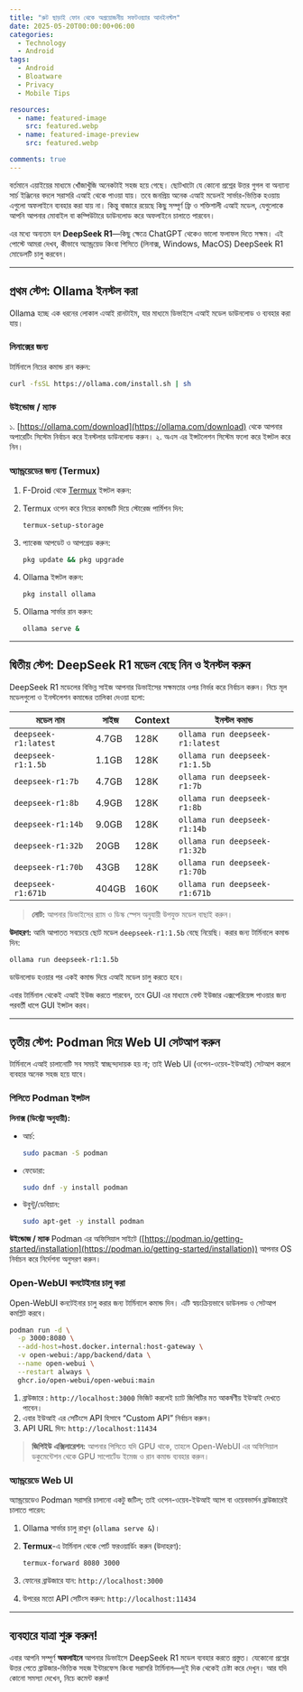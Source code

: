 ```yaml
---
title: "রুট ছাড়াই ফোন থেকে অপ্রয়োজনীয় সফটওয়্যার আনইনস্টল"
date: 2025-05-20T00:00:00+06:00
categories:
  - Technology
  - Android
tags:
  - Android
  - Bloatware
  - Privacy
  - Mobile Tips

resources:
  - name: featured-image
    src: featured.webp
  - name: featured-image-preview
    src: featured.webp

comments: true
---
```


বর্তমানে এয়াইয়ের মাধ্যমে খোঁজাখুঁজি অনেকটাই সহজ হয়ে গেছে। ছোটখাটো যে কোনো প্রশ্নের উত্তর গুগল বা অন্যান্য সার্চ ইঞ্জিনের বদলে সরাসরি এআই থেকে পাওয়া যায়। তবে জনপ্রিয় অনেক এআই মডেলই সার্ভার-ভিত্তিক হওয়ায় এগুলো অফলাইনে ব্যবহার করা যায় না। কিন্তু বাজারে রয়েছে কিছু সম্পূর্ণ ফ্রি ও শক্তিশালী এআই মডেল, যেগুলোকে আপনি আপনার মোবাইল বা কম্পিউটারে ডাউনলোড করে অফলাইনে চালাতে পারবেন।

এর মধ্যে অন্যতম হল **DeepSeek R1**—কিছু ক্ষেত্রে ChatGPT থেকেও ভালো ফলাফল দিতে সক্ষম। এই পোস্টে আমরা দেখব, কীভাবে অ্যান্ড্রয়েড কিংবা পিসিতে (লিনাক্স, Windows, MacOS) DeepSeek R1 মোডেলটি চালু করবেন।

---

## প্রথম স্টেপ: Ollama ইনস্টল করা

Ollama হচ্ছে এক ধরনের লোকাল এআই রানটাইম, যার মাধ্যমে ডিভাইসে এআই মডেল ডাউনলোড ও ব্যবহার করা যায়। 

### লিনাক্সের জন্য

টার্মিনালে নিচের কমান্ড রান করুন:

```bash
curl -fsSL https://ollama.com/install.sh | sh
```

### উইন্ডোজ / ম্যাক

১. [https://ollama.com/download](https://ollama.com/download) থেকে আপনার অপারেটিং সিস্টেম নির্বাচন করে ইনস্টলার ডাউনলোড করুন।
২. অএস এর ইন্সটলেশন সিস্টেম ফলো করে ইন্সটল করে নিন। 

### অ্যান্ড্রয়েডের জন্য (Termux)

1. F-Droid থেকে [Termux](   https://f-droid.org/packages/com.termux/
) ইন্সটল করুন:

2. Termux ওপেন করে নিচের কমান্ডটি দিয়ে স্টোরেজ পার্মিশন দিন:

   ```bash
   termux-setup-storage
   ```
3. প্যাকেজ আপডেট ও আপগ্রেড করুন:

   ```bash
   pkg update && pkg upgrade
   ```
4. Ollama ইন্সটল করুন:

   ```bash
   pkg install ollama
   ```
5. Ollama সার্ভার রান করুন:

   ```bash
   ollama serve &
   ```

---

## দ্বিতীয় স্টেপ: DeepSeek R1 মডেল বেছে নিন ও ইনস্টল করুন

DeepSeek R1 মডেলের বিভিন্ন সাইজ আপনার ডিভাইসের সক্ষমতার ওপর নির্ভর করে নির্বাচন করুন। নিচে মূল মডেলগুলো ও ইনস্টলেশন কমান্ডের তালিকা দেওয়া হলো:

| মডেল নাম             | সাইজ  | Context | ইনস্টল কমান্ড                   |
| -------------------- | ----- | ------- | ------------------------------- |
| `deepseek-r1:latest` | 4.7GB | 128K    | `ollama run deepseek-r1:latest` |
| `deepseek-r1:1.5b`   | 1.1GB | 128K    | `ollama run deepseek-r1:1.5b`   |
| `deepseek-r1:7b`     | 4.7GB | 128K    | `ollama run deepseek-r1:7b`     |
| `deepseek-r1:8b`     | 4.9GB | 128K    | `ollama run deepseek-r1:8b`     |
| `deepseek-r1:14b`    | 9.0GB | 128K    | `ollama run deepseek-r1:14b`    |
| `deepseek-r1:32b`    | 20GB  | 128K    | `ollama run deepseek-r1:32b`    |
| `deepseek-r1:70b`    | 43GB  | 128K    | `ollama run deepseek-r1:70b`    |
| `deepseek-r1:671b`   | 404GB | 160K    | `ollama run deepseek-r1:671b`   |

> **নোট:** আপনার ডিভাইসের র‍্যাম ও ডিস্ক স্পেস অনুযায়ী উপযুক্ত মডেল বাছাই করুন।

**উদাহরণ:** আমি আপাতত সবচেয়ে ছোট মডেল `deepseek-r1:1.5b` বেছে নিয়েছি। করার জন্য টার্মিনালে কমান্ড দিন:

```bash
ollama run deepseek-r1:1.5b
```

ডাউনলোড হওয়ার পর একই কমান্ড দিয়ে এআই মডেল চালু করতে হবে।

এবার টার্মিনাল থেকেই এআই ইউজ করতে পারবেন, তবে GUI এর মাধ্যমে বেস্ট ইউজার এক্সপেরিয়েন্স পাওয়ার জন্য পরবর্তী ধাপে GUI ইন্সটল করব।

---

## তৃতীয় স্টেপ: Podman দিয়ে Web UI সেটআপ করুন

টার্মিনালে এআই চালানোটি সব সময়ই স্বাচ্ছন্দ্যদায়ক হয় না; তাই Web UI (ওপেন-ওয়েব-ইউআই) সেটআপ করলে ব্যবহার অনেক সহজ হয়ে যাবে।

### পিসিতে Podman ইন্সটল

**লিনাক্স (ডিস্ট্রো অনুযায়ী):**

* আর্চ:

  ```bash
  sudo pacman -S podman
  ```
* ফেডোরা:

  ```bash
  sudo dnf -y install podman
  ```
* উবুন্টু/ডেবিয়ান:

  ```bash
  sudo apt-get -y install podman
  ```

**উইন্ডোজ / ম্যাক**
Podman এর অফিসিয়াল সাইটে ([https://podman.io/getting-started/installation](https://podman.io/getting-started/installation)) আপনার OS নির্বাচন করে নির্দেশনা অনুসরণ করুন।

### Open-WebUI কনটেইনার চালু করা

Open-WebUI কনটেইনার চালু করার জন্য টার্মিনালে কমান্ড দিন। এটি স্বয়ংক্রিয়ভাবে ডাউনলড ও সেটআপ কমপ্লিট করবে। 

```bash
podman run -d \
  -p 3000:8080 \
  --add-host=host.docker.internal:host-gateway \
  -v open-webui:/app/backend/data \
  --name open-webui \
  --restart always \
  ghcr.io/open-webui/open-webui:main
```

1. ব্রাউজারে : `http://localhost:3000` ভিজিট করলেই চ্যাট জিপিটির মত আকর্ষণীয় ইউআই দেখতে পাবেন। 
2. এবার ইউআই এর সেটিংসে API হিসাবে “Custom API” নির্বাচন করুন।
3. API URL দিন: `http://localhost:11434`

> **জিপিইউ এক্সিলারেশন:** আপনার পিসিতে যদি GPU থাকে, তাহলে Open-WebUI এর অফিসিয়াল ডকুমেন্টেশন থেকে GPU সাপোর্টেড ইমেজ ও রান কমান্ড ব্যবহার করুন।

### অ্যান্ড্রয়েডে Web UI

অ্যান্ড্রয়েডেও Podman সরাসরি চালানো একটু জটিল; তাই ওপেন-ওয়েব-ইউআই অ্যাপ বা ওয়েবভার্সন ব্রাউজারেই চালাতে পারেন:

1. Ollama সার্ভার চালু রাখুন (`ollama serve &`)।
2. **Termux**-এ টার্মিনাল থেকে পোর্ট ফরওয়ার্ডিং করুন (উদাহরণ):

   ```bash
   termux-forward 8080 3000
   ```
3. ফোনের ব্রাউজারে যান: `http://localhost:3000`
4. উপরের মতো API সেটিংস করুন: `http://localhost:11434`

---

## ব্যবহারে যাত্রা শুরু করুন!

এবার আপনি সম্পূর্ণ **অফলাইনে** আপনার ডিভাইসে DeepSeek R1 মডেল ব্যবহার করতে প্রস্তুত। যেকোনো প্রশ্নের উত্তর পেতে ব্রাউজার-ভিত্তিক সহজ ইন্টারফেস কিংবা সরাসরি টার্মিনাল—দুই দিক থেকেই চেষ্টা করে দেখুন। আর যদি কোনো সমস্যা দেখেন, নিচে কমেন্ট করুন!